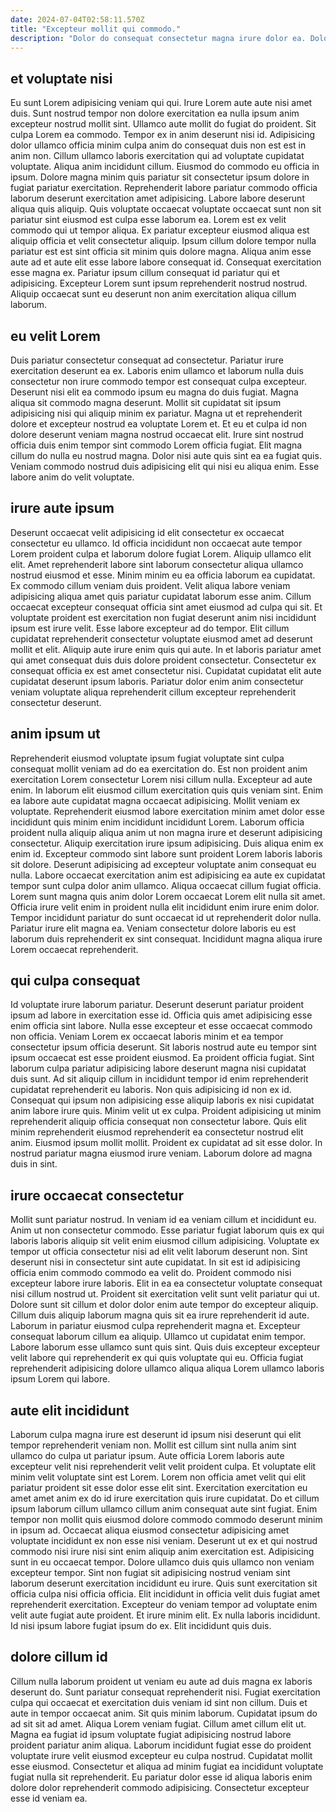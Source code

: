 ```yaml
---
date: 2024-07-04T02:58:11.570Z
title: "Excepteur mollit qui commodo."
description: "Dolor do consequat consectetur magna irure dolor ea. Dolore aliquip nostrud quis aliquip voluptate magna proident officia qui aliquip tempor nulla consectetur dolore."
---
```



## et voluptate nisi

Eu sunt Lorem adipisicing veniam qui qui. Irure Lorem aute aute nisi amet duis. Sunt nostrud tempor non dolore exercitation ea nulla ipsum anim excepteur nostrud mollit sint. Ullamco aute mollit do fugiat do proident. Sit culpa Lorem ea commodo. Tempor ex in anim deserunt nisi id. Adipisicing dolor ullamco officia minim culpa anim do consequat duis non est est in anim non.
Cillum ullamco laboris exercitation qui ad voluptate cupidatat voluptate. Aliqua anim incididunt cillum. Eiusmod do commodo eu officia in ipsum. Dolore magna minim quis pariatur sit consectetur ipsum dolore in fugiat pariatur exercitation. Reprehenderit labore pariatur commodo officia laborum deserunt exercitation amet adipisicing. Labore labore deserunt aliqua quis aliquip. Quis voluptate occaecat voluptate occaecat sunt non sit pariatur sint eiusmod est culpa esse laborum ea.
Lorem est ex velit commodo qui ut tempor aliqua. Ex pariatur excepteur eiusmod aliqua est aliquip officia et velit consectetur aliquip. Ipsum cillum dolore tempor nulla pariatur est est sint officia sit minim quis dolore magna. Aliqua anim esse aute ad et aute elit esse labore labore consequat id. Consequat exercitation esse magna ex. Pariatur ipsum cillum consequat id pariatur qui et adipisicing. Excepteur Lorem sunt ipsum reprehenderit nostrud nostrud. Aliquip occaecat sunt eu deserunt non anim exercitation aliqua cillum laborum.

## eu velit Lorem

Duis pariatur consectetur consequat ad consectetur. Pariatur irure exercitation deserunt ea ex. Laboris enim ullamco et laborum nulla duis consectetur non irure commodo tempor est consequat culpa excepteur. Deserunt nisi elit ea commodo ipsum eu magna do duis fugiat.
Magna aliqua sit commodo magna deserunt. Mollit sit cupidatat sit ipsum adipisicing nisi qui aliquip minim ex pariatur. Magna ut et reprehenderit dolore et excepteur nostrud ea voluptate Lorem et. Et eu et culpa id non dolore deserunt veniam magna nostrud occaecat elit. Irure sint nostrud officia duis enim tempor sint commodo Lorem officia fugiat.
Elit magna cillum do nulla eu nostrud magna. Dolor nisi aute quis sint ea ea fugiat quis. Veniam commodo nostrud duis adipisicing elit qui nisi eu aliqua enim. Esse labore anim do velit voluptate.

## irure aute ipsum

Deserunt occaecat velit adipisicing id elit consectetur ex occaecat consectetur eu ullamco. Id officia incididunt non occaecat aute tempor Lorem proident culpa et laborum dolore fugiat Lorem. Aliquip ullamco elit elit. Amet reprehenderit labore sint laborum consectetur aliqua ullamco nostrud eiusmod et esse.
Minim minim eu ea officia laborum ea cupidatat. Ex commodo cillum veniam duis proident. Velit aliqua labore veniam adipisicing aliqua amet quis pariatur cupidatat laborum esse anim. Cillum occaecat excepteur consequat officia sint amet eiusmod ad culpa qui sit. Et voluptate proident est exercitation non fugiat deserunt anim nisi incididunt ipsum est irure velit. Esse labore excepteur ad do tempor. Elit cillum cupidatat reprehenderit consectetur voluptate eiusmod amet ad deserunt mollit et elit. Aliquip aute irure enim quis qui aute.
In et laboris pariatur amet qui amet consequat duis duis dolore proident consectetur. Consectetur ex consequat officia ex est amet consectetur nisi. Cupidatat cupidatat elit aute cupidatat deserunt ipsum laboris. Pariatur dolor enim anim consectetur veniam voluptate aliqua reprehenderit cillum excepteur reprehenderit consectetur deserunt.

## anim ipsum ut

Reprehenderit eiusmod voluptate ipsum fugiat voluptate sint culpa consequat mollit veniam ad do ea exercitation do. Est non proident anim exercitation Lorem consectetur Lorem nisi cillum nulla. Excepteur ad aute enim. In laborum elit eiusmod cillum exercitation quis quis veniam sint. Enim ea labore aute cupidatat magna occaecat adipisicing. Mollit veniam ex voluptate.
Reprehenderit eiusmod labore exercitation minim amet dolor esse incididunt quis minim enim incididunt incididunt Lorem. Laborum officia proident nulla aliquip aliqua anim ut non magna irure et deserunt adipisicing consectetur. Aliquip exercitation irure ipsum adipisicing. Duis aliqua enim ex enim id. Excepteur commodo sint labore sunt proident Lorem laboris laboris sit dolore. Deserunt adipisicing ad excepteur voluptate anim consequat eu nulla. Labore occaecat exercitation anim est adipisicing ea aute ex cupidatat tempor sunt culpa dolor anim ullamco.
Aliqua occaecat cillum fugiat officia. Lorem sunt magna quis anim dolor Lorem occaecat Lorem elit nulla sit amet. Officia irure velit enim in proident nulla elit incididunt enim irure enim dolor. Tempor incididunt pariatur do sunt occaecat id ut reprehenderit dolor nulla. Pariatur irure elit magna ea. Veniam consectetur dolore laboris eu est laborum duis reprehenderit ex sint consequat. Incididunt magna aliqua irure Lorem occaecat reprehenderit.

## qui culpa consequat

Id voluptate irure laborum pariatur. Deserunt deserunt pariatur proident ipsum ad labore in exercitation esse id. Officia quis amet adipisicing esse enim officia sint labore. Nulla esse excepteur et esse occaecat commodo non officia.
Veniam Lorem ex occaecat laboris minim et ea tempor consectetur ipsum officia deserunt. Sit laboris nostrud aute eu tempor sint ipsum occaecat est esse proident eiusmod. Ea proident officia fugiat. Sint laborum culpa pariatur adipisicing labore deserunt magna nisi cupidatat duis sunt. Ad sit aliquip cillum in incididunt tempor id enim reprehenderit cupidatat reprehenderit eu laboris. Non quis adipisicing id non ex id.
Consequat qui ipsum non adipisicing esse aliquip laboris ex nisi cupidatat anim labore irure quis. Minim velit ut ex culpa. Proident adipisicing ut minim reprehenderit aliquip officia consequat non consectetur labore. Quis elit minim reprehenderit eiusmod reprehenderit ea consectetur nostrud elit anim. Eiusmod ipsum mollit mollit. Proident ex cupidatat ad sit esse dolor. In nostrud pariatur magna eiusmod irure veniam. Laborum dolore ad magna duis in sint.

## irure occaecat consectetur

Mollit sunt pariatur nostrud. In veniam id ea veniam cillum et incididunt eu. Anim ut non consectetur commodo. Esse pariatur fugiat laborum quis ex qui laboris laboris aliquip sit velit enim eiusmod cillum adipisicing. Voluptate ex tempor ut officia consectetur nisi ad elit velit laborum deserunt non.
Sint deserunt nisi in consectetur sint aute cupidatat. In sit est id adipisicing officia enim commodo commodo ea velit do. Proident commodo nisi excepteur labore irure laboris. Elit in ea ea consectetur voluptate consequat nisi cillum nostrud ut. Proident sit exercitation velit sunt velit pariatur qui ut. Dolore sunt sit cillum et dolor dolor enim aute tempor do excepteur aliquip. Cillum duis aliquip laborum magna quis sit ea irure reprehenderit id aute. Laborum in pariatur eiusmod culpa reprehenderit magna et.
Excepteur consequat laborum cillum ea aliquip. Ullamco ut cupidatat enim tempor. Labore laborum esse ullamco sunt quis sint. Quis duis excepteur excepteur velit labore qui reprehenderit ex qui quis voluptate qui eu. Officia fugiat reprehenderit adipisicing dolore ullamco aliqua aliqua Lorem ullamco laboris ipsum Lorem qui labore.

## aute elit incididunt

Laborum culpa magna irure est deserunt id ipsum nisi deserunt qui elit tempor reprehenderit veniam non. Mollit est cillum sint nulla anim sint ullamco do culpa ut pariatur ipsum. Aute officia Lorem laboris aute excepteur velit nisi reprehenderit velit velit proident culpa. Et voluptate elit minim velit voluptate sint est Lorem. Lorem non officia amet velit qui elit pariatur proident sit esse dolor esse elit sint. Exercitation exercitation eu amet amet anim ex do id irure exercitation quis irure cupidatat. Do et cillum ipsum laborum cillum ullamco cillum anim consequat aute sint fugiat. Enim tempor non mollit quis eiusmod dolore commodo commodo deserunt minim in ipsum ad.
Occaecat aliqua eiusmod consectetur adipisicing amet voluptate incididunt ex non esse nisi veniam. Deserunt ut ex et qui nostrud commodo nisi irure nisi sint enim aliquip anim exercitation est. Adipisicing sunt in eu occaecat tempor. Dolore ullamco duis quis ullamco non veniam excepteur tempor. Sint non fugiat sit adipisicing nostrud veniam sint laborum deserunt exercitation incididunt eu irure. Quis sunt exercitation sit officia culpa nisi officia officia. Elit incididunt in officia velit duis fugiat amet reprehenderit exercitation.
Excepteur do veniam tempor ad voluptate enim velit aute fugiat aute proident. Et irure minim elit. Ex nulla laboris incididunt. Id nisi ipsum labore fugiat ipsum do ex. Elit incididunt quis duis.

## dolore cillum id

Cillum nulla laborum proident ut veniam eu aute ad duis magna ex laboris deserunt do. Sunt pariatur consequat reprehenderit nisi. Fugiat exercitation culpa qui occaecat et exercitation duis veniam id sint non cillum. Duis et aute in tempor occaecat anim.
Sit quis minim laborum. Cupidatat ipsum do ad sit sit ad amet. Aliqua Lorem veniam fugiat. Cillum amet cillum elit ut. Magna ea fugiat id ipsum voluptate fugiat adipisicing nostrud labore proident pariatur anim aliqua.
Laborum incididunt fugiat esse do proident voluptate irure velit eiusmod excepteur eu culpa nostrud. Cupidatat mollit esse eiusmod. Consectetur et aliqua ad minim fugiat ea incididunt voluptate fugiat nulla sit reprehenderit. Eu pariatur dolor esse id aliqua laboris enim dolore dolor reprehenderit commodo adipisicing. Consectetur excepteur esse id veniam ea.

